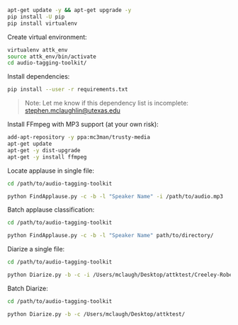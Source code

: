 ```bash
apt-get update -y && apt-get upgrade -y
pip install -U pip
pip install virtualenv
```



Create virtual environment:

```bash
virtualenv attk_env
source attk_env/bin/activate
cd audio-tagging-toolkit/
```





Install dependencies:

```bash
pip install --user -r requirements.txt
```
>Note: Let me know if this dependency list is incomplete: stephen.mclaughlin@utexas.edu

Install FFmpeg with MP3 support (at your own risk):

```bash
add-apt-repository -y ppa:mc3man/trusty-media
apt-get update
apt-get -y dist-upgrade
apt-get -y install ffmpeg
```

Locate applause in single file:

```bash
cd /path/to/audio-tagging-toolkit

python FindApplause.py -c -b -l "Speaker Name" -i /path/to/audio.mp3
```

Batch applause classification:

```bash
cd /path/to/audio-tagging-toolkit

python FindApplause.py -c -b -l "Speaker Name" path/to/directory/
```

Diarize a single file:

```bash
cd /path/to/audio-tagging-toolkit

python Diarize.py -b -c -i /Users/mclaugh/Desktop/attktest/Creeley-Robert_33_A-Note_Rockdrill-2.mp3
```

Batch Diarize:

```bash
cd /path/to/audio-tagging-toolkit

python Diarize.py -b -c /Users/mclaugh/Desktop/attktest/
```